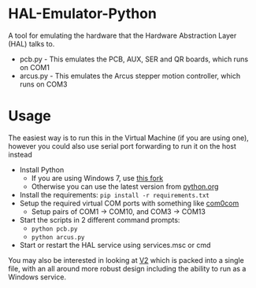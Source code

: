 # HAL-Emulator-Python

A tool for emulating the hardware that the Hardware Abstraction Layer (HAL) talks to.

-   pcb.py - This emulates the PCB, AUX, SER and QR boards, which runs on COM1
-   arcus.py - This emulates the Arcus stepper motion controller, which runs on COM3

# Usage
The easiest way is to run this in the Virtual Machine (if you are using one), however you could also use serial port forwarding to run it on the host instead

-   Install Python
      - If you are using Windows 7, use [this fork](https://github.com/NulAsh/cpython/releases/tag/v3.10.1win7-1)
      - Otherwise you can use the latest version from [python.org](https://www.python.org/downloads/)
-   Install the requirements: `pip install -r requirements.txt`
-   Setup the required virtual COM ports with something like [com0com](https://sourceforge.net/projects/com0com/)
    -   Setup pairs of COM1 -> COM10, and COM3 -> COM13
-   Start the scripts in 2 different command prompts:
    -   `python pcb.py`
    -   `python arcus.py`
-   Start or restart the HAL service using services.msc or cmd

You may also be interested in looking at [V2](https://github.com/unredbox/HW-Emu-Python/tree/v2) which is packed into a single file, with an all around more robust design including the ability to run as a Windows service.
